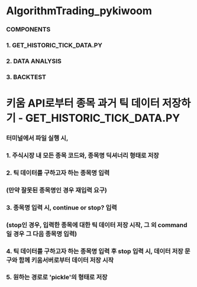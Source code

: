 # AlgorithmTrading_pykiwoom
### COMPONENTS
### 1. GET_HISTORIC_TICK_DATA.PY 
### 2. DATA ANALYSIS
### 3. BACKTEST

# 키움 API로부터 종목 과거 틱 데이터 저장하기 - GET_HISTORIC_TICK_DATA.PY

### 터미널에서 파일 실행 시,
### 1. 주식시장 내 모든 종목 코드와, 종목명 딕셔너리 형태로 저장
### 2. 틱 데이터를 구하고자 하는 종목명 입력
###    (만약 잘못된 종목명인 경우 재입력 요구)
### 3. 종목명 입력 시, continue or stop? 입력
###    (stop인 경우, 입력한 종목에 대한 틱 데이터 저장 시작, 그 외 command일 경우 그 다음 종목명 입력)
### 4. 틱 데이터를 구하고자 하는 종목명 입력 후 stop 입력 시, 데이터 저장 문구와 함께 키움서버로부터 데이터 저장 시작
### 5. 원하는 경로로 'pickle'의 형태로 저장